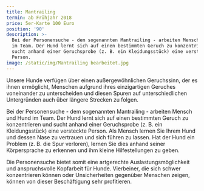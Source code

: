 ```yaml
---
title: Mantrailing
termin: ab Frühjahr 2018
price: 5er-Karte 100 Euro
position: '90'
description: >-
  Bei der Personensuche - dem sogenannten Mantrailing - arbeiten Mensch und Hund
  im Team. Der Hund lernt sich auf einen bestimmten Geruch zu konzentrieren und
  sucht anhand einer Geruchsprobe (z. B. ein Kleidungsstück) eine versteckte
  Person.
image: /static/img/Mantrailing bearbeitet.jpg
---
```

Unsere Hunde verfügen über einen außergewöhnlichen Geruchssinn, der es ihnen ermöglicht, Menschen aufgrund ihres einzigartigen Geruches voneinander zu unterscheiden und diesen Spuren auf unterschiedlichen Untergründen auch über längere Strecken zu folgen. 

Bei der Personensuche - dem sogenannten Mantrailing - arbeiten Mensch und Hund im Team. Der Hund lernt sich auf einen bestimmten Geruch zu konzentrieren und sucht anhand einer Geruchsprobe (z. B. ein Kleidungsstück) eine versteckte Person.  Als Mensch lernen Sie Ihrem Hund und dessen Nase zu vertrauen und sich führen zu lassen. Hat der Hund ein Problem (z. B. die Spur verloren), lernen Sie dies anhand seiner Körpersprache zu erkennen und ihm kleine Hilfestellungen zu geben. 

Die Personensuche bietet somit eine artgerechte Auslastungsmöglichkeit und anspruchsvolle Kopfarbeit für Hunde. Vierbeiner, die sich schwer konzentrieren können oder Unsicherheiten gegenüber Menschen zeigen, können von dieser Beschäftigung sehr profitieren.
